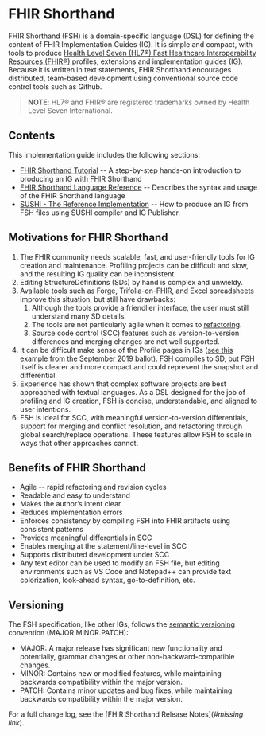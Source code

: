# FHIR Shorthand

FHIR Shorthand (FSH) is a domain-specific language (DSL) for defining the content of FHIR Implementation Guides (IG). It is simple and compact, with tools to produce [Health Level Seven (HL7®) Fast Healthcare Interoperability Resources (FHIR®)](https://www.hl7.org/fhir/overview.html) profiles, extensions and implementation guides (IG). Because it is written in text statements, FHIR Shorthand encourages distributed, team-based development using conventional source code control tools such as Github.

> **NOTE**: HL7® and FHIR® are registered trademarks owned by Health Level Seven International.

## Contents

This implementation guide includes the following sections:

* [FHIR Shorthand Tutorial](#tutorial.hmtl) -- A step-by-step hands-on introduction to producing an IG with FHIR Shorthand
* [FHIR Shorthand Language Reference](#shorthand.html) -- Describes the syntax and usage of the FHIR Shorthand language
* [SUSHI - The Reference Implementation](#sushi.html) -- How to produce an IG from FSH files using SUSHI compiler and IG Publisher.


## Motivations for FHIR Shorthand

1. The FHIR community needs scalable, fast, and user-friendly tools for IG creation and maintenance. Profiling projects can be difficult and slow, and the resulting IG quality can be inconsistent.
1. Editing StructureDefinitions (SDs) by hand is complex and unwieldy.
1. Available tools such as Forge, Trifolia-on-FHIR, and Excel spreadsheets improve this situation, but still have drawbacks:
    1. Although the tools provide a friendlier interface, the user must still understand many SD details.
    1. The tools are not particularly agile when it comes to [refactoring](https://resources.collab.net/agile-101/code-refactoring).
    1. Source code control (SCC) features such as version-to-version differences and merging changes are not well supported.
1. It can be difficult make sense of the Profile pages in IGs ([see this example from the September 2019 ballot](http://hl7.org/fhir/us/breast-radiology/2019Sep/StructureDefinition-breastrad-BreastRadiologyDocument.html)). FSH compiles to SD, but FSH itself is clearer and more compact and could represent the snapshot and differential.
1. Experience has shown that complex software projects are best approached with textual languages. As a DSL designed for the job of profiling and IG creation, FSH is concise, understandable, and aligned to user intentions.
1. FSH is ideal for SCC, with meaningful version-to-version differentials, support for merging and conflict resolution, and refactoring through global search/replace operations. These features allow FSH to scale in ways that other approaches cannot.

## Benefits of FHIR Shorthand

* Agile -- rapid refactoring and revision cycles
* Readable and easy to understand
* Makes the author’s intent clear
* Reduces implementation errors
* Enforces consistency by compiling FSH into FHIR artifacts using consistent patterns
* Provides meaningful differentials in SCC
* Enables merging at the statement/line-level in SCC
* Supports distributed development under SCC
* Any text editor can be used to modify an FSH file, but editing environments such as VS Code and Notepad++ can provide text colorization, look-ahead syntax, go-to-definition, etc.

## Versioning

The FSH specification, like other IGs, follows the [semantic versioning](https://semver.org) convention (MAJOR.MINOR.PATCH):

* MAJOR: A major release has significant new functionality and potentially, grammar changes or other non-backward-compatible changes.
* MINOR: Contains new or modified features, while maintaining backwards compatibility within the major version.
* PATCH: Contains minor updates and bug fixes, while maintaining backwards compatibility within the major version.

For a full change log, see the [FHIR Shorthand Release Notes](_#missing link_).

